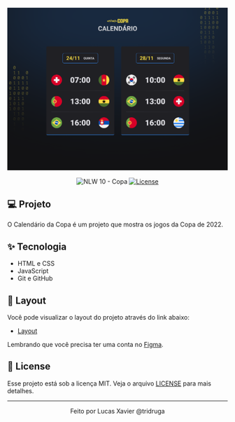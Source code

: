 <p align="center">
  <img alt="Calendário da Copa" src=".github/preview.png" />
</p>

<p align="center">
  <img src="https://img.shields.io/static/v1?label=NLW&message=10&color=F7DD43&labelColor=202024" alt="NLW 10 - Copa" />
  <a href="LICENSE"><img  src="https://img.shields.io/static/v1?label=License&message=MIT&color=F7DD43&labelColor=202024" alt="License"></a>
</p>

## 💻 Projeto

O Calendário da Copa é um projeto que mostra os jogos da Copa de 2022.

## ✨ Tecnologia

- HTML e CSS
- JavaScript
- Git e GitHub


## 🔖 Layout

Você pode visualizar o layout do projeto através do link abaixo:

- [Layout](https://www.figma.com/file/fPWahFkQC7zf4AUgGC64SY/Calend%C3%A1rio-de-Jogos-(Community)?node-id=0%3A1)

Lembrando que você precisa ter uma conta no [Figma](http://figma.com/).

## 📝 License

Esse projeto está sob a licença MIT. Veja o arquivo [LICENSE](LICENSE) para mais detalhes.

---

<p align="center">
  Feito por Lucas Xavier @tridruga
</p>